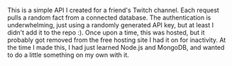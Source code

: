 This is a simple API I created for a friend's Twitch channel. Each request pulls a random fact from a connected database. The authentication is underwhelming, just using a randomly generated API key, but at least I didn't add it to the repo :). Once upon a time, this was hosted, but it probably got removed from the free hosting site I had it on for inactivity. At the time I made this, I had just learned Node.js and MongoDB, and wanted to do a little something on my own with it.
